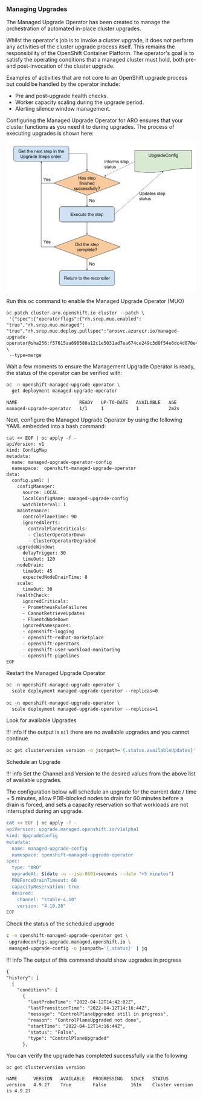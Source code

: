### Managing Upgrades

The Managed Upgrade Operator has been created to manage the orchestration of automated in-place cluster upgrades.

Whilst the operator's job is to invoke a cluster upgrade, it does not perform any activities of the cluster upgrade process itself. This remains the responsibility of the OpenShift Container Platform. The operator's goal is to satisfy the operating conditions that a managed cluster must hold, both pre- and post-invocation of the cluster upgrade.

Examples of activities that are not core to an OpenShift upgrade process but could be handled by the operator include:

- Pre and post-upgrade health checks.
- Worker capacity scaling during the upgrade period.
- Alerting silence window management.

Configuring the Managed Upgrade Operator for ARO ensures that your cluster functions as you need it to during upgrades. The process of executing upgrades is shown here:

![MUO Upgrade Process](../assets/images/upgradecluster-flow.svg)

Run this oc command to enable the Managed Upgrade Operator (MUO)

```
oc patch cluster.aro.openshift.io cluster --patch \
 '{"spec":{"operatorflags":{"rh.srep.muo.enabled": "true","rh.srep.muo.managed": "true","rh.srep.muo.deploy.pullspec":"arosvc.azurecr.io/managed-upgrade-operator@sha256:f57615aa690580a12c1e5031ad7ea674ce249c3d0f54e6dc4d070e42a9c9a274"}}}' \
 --type=merge
```

Wait a few moments to ensure the Management Upgrade Operator is ready, the status of the operator can be verified with:

```bash
oc -n openshift-managed-upgrade-operator \
  get deployment managed-upgrade-operator
```
```
NAME                       READY   UP-TO-DATE   AVAILABLE   AGE
managed-upgrade-operator   1/1     1            1           2m2s
```

Next, configure the Managed Upgrade Operator by using the following YAML embedded into a bash command:

```
cat << EOF | oc apply -f -
apiVersion: v1
kind: ConfigMap
metadata:
  name: managed-upgrade-operator-config
  namespace:  openshift-managed-upgrade-operator
data:
  config.yaml: |
    configManager:
      source: LOCAL
      localConfigName: managed-upgrade-config
      watchInterval: 1
    maintenance:
      controlPlaneTime: 90
      ignoredAlerts:
        controlPlaneCriticals:
        - ClusterOperatorDown
        - ClusterOperatorDegraded
    upgradeWindow:
      delayTrigger: 30
      timeOut: 120
    nodeDrain:
      timeOut: 45
      expectedNodeDrainTime: 8
    scale:
      timeOut: 30
    healthCheck:
      ignoredCriticals:
      - PrometheusRuleFailures
      - CannotRetrieveUpdates
      - FluentdNodeDown
      ignoredNamespaces:
      - openshift-logging
      - openshift-redhat-marketplace
      - openshift-operators
      - openshift-user-workload-monitoring
      - openshift-pipelines
EOF
```

Restart the Managed Upgrade Operator

```
oc -n openshift-managed-upgrade-operator \
  scale deployment managed-upgrade-operator --replicas=0

oc -n openshift-managed-upgrade-operator \
  scale deployment managed-upgrade-operator --replicas=1
```

Look for available Upgrades

!!! info
    If the output is `nil` there are no available upgrades and you cannot continue.

```bash
oc get clusterversion version -o jsonpath='{.status.availableUpdates}'
```

Schedule an Upgrade

!!! info
    Set the Channel and Version to the desired values from the above list of available upgrades.

The configuration below will schedule an upgrade for the current date / time + 5 minutes, allow PDB-blocked nodes to drain for 60 minutes before a drain is forced, and sets a capacity reservation so that workloads are not interrupted during an upgrade.

```bash
cat << EOF | oc apply -f -
apiVersion: upgrade.managed.openshift.io/v1alpha1
kind: UpgradeConfig
metadata:
  name: managed-upgrade-config
  namespace: openshift-managed-upgrade-operator
spec:
  type: "ARO"
  upgradeAt: $(date -u --iso-8601=seconds --date "+5 minutes")
  PDBForceDrainTimeout: 60
  capacityReservation: true
  desired:
    channel: "stable-4.10"
    version: "4.10.28"
EOF
```

Check the status of the scheduled upgrade

```bash
c -n openshift-managed-upgrade-operator get \
 upgradeconfigs.upgrade.managed.openshift.io \
 managed-upgrade-config -o jsonpath='{.status}' | jq
```

!!! info
    The output of this command should show upgrades in progress

```
{
"history": [
  {
    "conditions": [
      {
        "lastProbeTime": "2022-04-12T14:42:02Z",
        "lastTransitionTime": "2022-04-12T14:16:44Z",
        "message": "ControlPlaneUpgraded still in progress",
        "reason": "ControlPlaneUpgraded not done",
        "startTime": "2022-04-12T14:16:44Z",
        "status": "False",
        "type": "ControlPlaneUpgraded"
      },
```

You can verify the upgrade has completed successfully via the following

```
oc get clusterversion version
```
```
NAME      VERSION   AVAILABLE   PROGRESSING   SINCE   STATUS
version   4.9.27    True        False         161m    Cluster version is 4.9.27
```